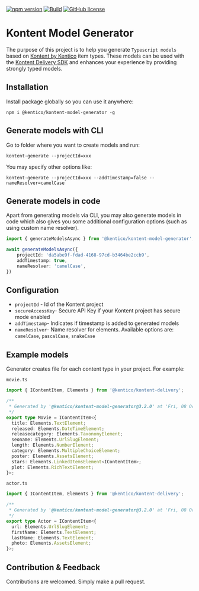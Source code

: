 [![npm version](https://badge.fury.io/js/%40kentico%2Fkontent-model-generator.svg)](https://badge.fury.io/js/%40kentico%2Fkontent-model-generator)
[![Build](https://github.com/Kentico/kontent-model-generator-js/actions/workflows/main.yml/badge.svg)](https://github.com/Kentico/kontent-model-generator-js/actions/workflows/main.yml)
[![GitHub license](https://img.shields.io/github/license/Kentico/kontent-model-generator-js.svg)](https://github.com/Kentico/kontent-model-generator-js)

# Kontent Model Generator

The purpose of this project is to help you generate `Typescript models` based on [Kontent by Kentico](https://kontent.ai) item types. These models can be used with the [Kontent Delivery SDK](https://www.npmjs.com/package/@kentico/kontent-delivery) and enhances your experience by providing strongly typed models.

## Installation

Install package globally so you can use it anywhere:

`npm i @kentico/kontent-model-generator -g`

## Generate models with CLI

Go to folder where you want to create models and run:

`kontent-generate --projectId=xxx`

You may specify other options like:

`kontent-generate --projectId=xxx --addTimestamp=false --nameResolver=camelCase`

## Generate models in code

Apart from generating models via CLI, you may also generate models in code which also gives you some additional configuration options (such as using custom name resolver).

```typescript
import { generateModelsAsync } from '@kentico/kontent-model-generator';

await generateModelsAsync({
    projectId: 'da5abe9f-fdad-4168-97cd-b3464be2ccb9',
    addTimestamp: true,
    nameResolver: 'camelCase',
})
```

## Configuration

- `projectId` - Id of the Kontent project
- `secureAccessKey`- Secure API Key if your Kontent project has secure mode enabled
- `addTimestamp`- Indicates if timestamp is added to generated models
- `nameResolver`- Name resolver for elements. Available options are: `camelCase`, `pascalCase`, `snakeCase`

## Example models

Generator creates file for each content type in your project. For example:

`movie.ts`

```typescript
import { IContentItem, Elements } from '@kentico/kontent-delivery';

/**
 * Generated by '@kentico/kontent-model-generator@3.2.0' at 'Fri, 08 Oct 2021 10:34:09 GMT'
 */
export type Movie = IContentItem<{
  title: Elements.TextElement;
  released: Elements.DateTimeElement;
  releasecategory: Elements.TaxonomyElement;
  seoname: Elements.UrlSlugElement;
  length: Elements.NumberElement;
  category: Elements.MultipleChoiceElement;
  poster: Elements.AssetsElement;
  stars: Elements.LinkedItemsElement<IContentItem>;
  plot: Elements.RichTextElement;
}>;
```

`actor.ts`
```typescript
import { IContentItem, Elements } from '@kentico/kontent-delivery';

/**
 * Generated by '@kentico/kontent-model-generator@3.2.0' at 'Fri, 08 Oct 2021 10:34:09 GMT'
 */
export type Actor = IContentItem<{
  url: Elements.UrlSlugElement;
  firstName: Elements.TextElement;
  lastName: Elements.TextElement;
  photo: Elements.AssetsElement;
}>;

```

## Contribution & Feedback

Contributions are welcomed. Simply make a pull request.

